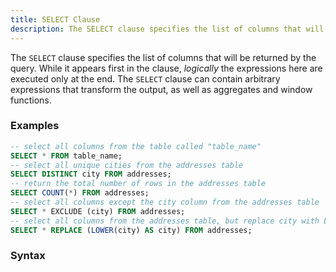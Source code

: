 ```yaml
---
title: SELECT Clause
description: The SELECT clause specifies the list of columns that will be returned by the query.
---
```


The `SELECT` clause specifies the list of columns that will be returned by the query. While it appears first in the clause, *logically* the expressions here are executed only at the end. The `SELECT` clause can contain arbitrary expressions that transform the output, as well as aggregates and window functions.

### Examples

```sql
-- select all columns from the table called "table_name"
SELECT * FROM table_name;
-- select all unique cities from the addresses table
SELECT DISTINCT city FROM addresses;
-- return the total number of rows in the addresses table
SELECT COUNT(*) FROM addresses;
-- select all columns except the city column from the addresses table
SELECT * EXCLUDE (city) FROM addresses;
-- select all columns from the addresses table, but replace city with LOWER(city)
SELECT * REPLACE (LOWER(city) AS city) FROM addresses;
```

### Syntax
<div id="rrdiagram"></div>
